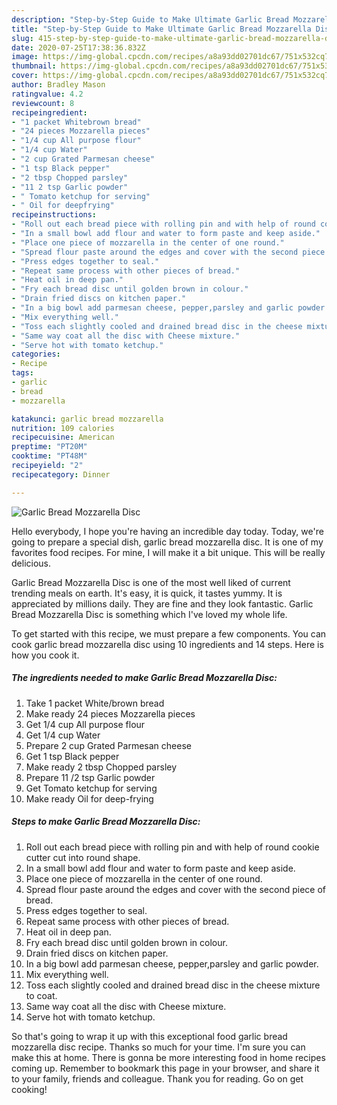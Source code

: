 ```yaml
---
description: "Step-by-Step Guide to Make Ultimate Garlic Bread Mozzarella Disc"
title: "Step-by-Step Guide to Make Ultimate Garlic Bread Mozzarella Disc"
slug: 415-step-by-step-guide-to-make-ultimate-garlic-bread-mozzarella-disc
date: 2020-07-25T17:38:36.832Z
image: https://img-global.cpcdn.com/recipes/a8a93dd02701dc67/751x532cq70/garlic-bread-mozzarella-disc-recipe-main-photo.jpg
thumbnail: https://img-global.cpcdn.com/recipes/a8a93dd02701dc67/751x532cq70/garlic-bread-mozzarella-disc-recipe-main-photo.jpg
cover: https://img-global.cpcdn.com/recipes/a8a93dd02701dc67/751x532cq70/garlic-bread-mozzarella-disc-recipe-main-photo.jpg
author: Bradley Mason
ratingvalue: 4.2
reviewcount: 8
recipeingredient:
- "1 packet Whitebrown bread"
- "24 pieces Mozzarella pieces"
- "1/4 cup All purpose flour"
- "1/4 cup Water"
- "2 cup Grated Parmesan cheese"
- "1 tsp Black pepper"
- "2 tbsp Chopped parsley"
- "11 2 tsp Garlic powder"
- " Tomato ketchup for serving"
- " Oil for deepfrying"
recipeinstructions:
- "Roll out each bread piece with rolling pin and with help of round cookie cutter cut into round shape."
- "In a small bowl add flour and water to form paste and keep aside."
- "Place one piece of mozzarella in the center of one round."
- "Spread flour paste around the edges and cover with the second piece of bread."
- "Press edges together to seal."
- "Repeat same process with other pieces of bread."
- "Heat oil in deep pan."
- "Fry each bread disc until golden brown in colour."
- "Drain fried discs on kitchen paper."
- "In a big bowl add parmesan cheese, pepper,parsley and garlic powder."
- "Mix everything well."
- "Toss each slightly cooled and drained bread disc in the cheese mixture to coat."
- "Same way coat all the disc with Cheese mixture."
- "Serve hot with tomato ketchup."
categories:
- Recipe
tags:
- garlic
- bread
- mozzarella

katakunci: garlic bread mozzarella 
nutrition: 109 calories
recipecuisine: American
preptime: "PT20M"
cooktime: "PT48M"
recipeyield: "2"
recipecategory: Dinner

---
```



![Garlic Bread Mozzarella Disc](https://img-global.cpcdn.com/recipes/a8a93dd02701dc67/751x532cq70/garlic-bread-mozzarella-disc-recipe-main-photo.jpg)

Hello everybody, I hope you're having an incredible day today. Today, we're going to prepare a special dish, garlic bread mozzarella disc. It is one of my favorites food recipes. For mine, I will make it a bit unique. This will be really delicious.



Garlic Bread Mozzarella Disc is one of the most well liked of current trending meals on earth. It's easy, it is quick, it tastes yummy. It is appreciated by millions daily. They are fine and they look fantastic. Garlic Bread Mozzarella Disc is something which I've loved my whole life.


To get started with this recipe, we must prepare a few components. You can cook garlic bread mozzarella disc using 10 ingredients and 14 steps. Here is how you cook it.

<!--inarticleads1-->

##### The ingredients needed to make Garlic Bread Mozzarella Disc:

1. Take 1 packet White/brown bread
1. Make ready 24 pieces Mozzarella pieces
1. Get 1/4 cup All purpose flour
1. Get 1/4 cup Water
1. Prepare 2 cup Grated Parmesan cheese
1. Get 1 tsp Black pepper
1. Make ready 2 tbsp Chopped parsley
1. Prepare 11 /2 tsp Garlic powder
1. Get  Tomato ketchup for serving
1. Make ready  Oil for deep-frying




<!--inarticleads2-->

##### Steps to make Garlic Bread Mozzarella Disc:

1. Roll out each bread piece with rolling pin and with help of round cookie cutter cut into round shape.
1. In a small bowl add flour and water to form paste and keep aside.
1. Place one piece of mozzarella in the center of one round.
1. Spread flour paste around the edges and cover with the second piece of bread.
1. Press edges together to seal.
1. Repeat same process with other pieces of bread.
1. Heat oil in deep pan.
1. Fry each bread disc until golden brown in colour.
1. Drain fried discs on kitchen paper.
1. In a big bowl add parmesan cheese, pepper,parsley and garlic powder.
1. Mix everything well.
1. Toss each slightly cooled and drained bread disc in the cheese mixture to coat.
1. Same way coat all the disc with Cheese mixture.
1. Serve hot with tomato ketchup.




So that's going to wrap it up with this exceptional food garlic bread mozzarella disc recipe. Thanks so much for your time. I'm sure you can make this at home. There is gonna be more interesting food in home recipes coming up. Remember to bookmark this page in your browser, and share it to your family, friends and colleague. Thank you for reading. Go on get cooking!
